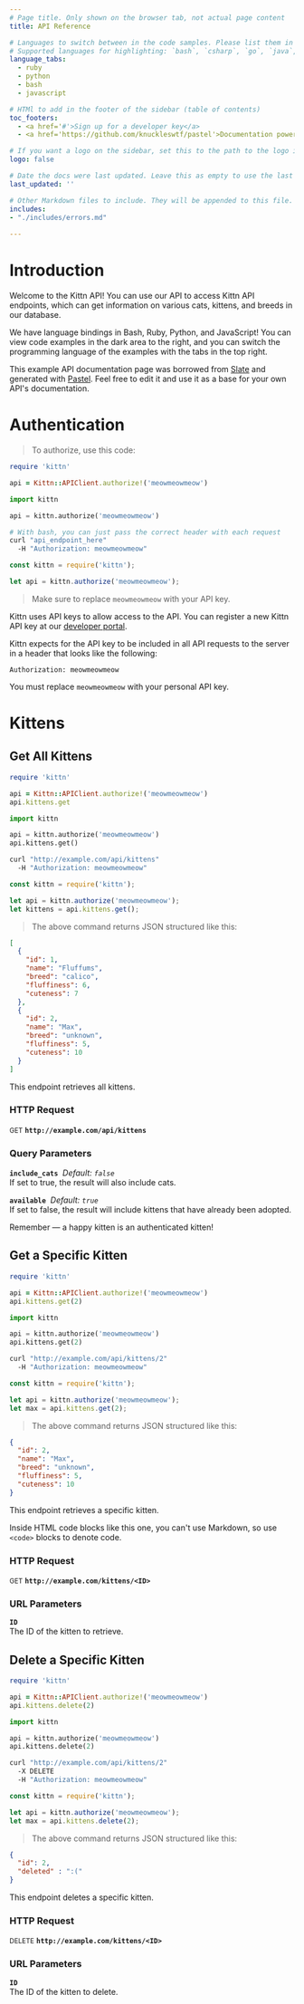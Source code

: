 ```yaml
---
# Page title. Only shown on the browser tab, not actual page content 
title: API Reference

# Languages to switch between in the code samples. Please list them in the same order your code blocks are.
# Supported languages for highlighting: `bash`, `csharp`, `go`, `java`, `javascript`, `php`, `python`, `ruby`
language_tabs: 
  - ruby
  - python
  - bash
  - javascript

# HTMl to add in the footer of the sidebar (table of contents)
toc_footers:
  - <a href='#'>Sign up for a developer key</a>
  - <a href='https://github.com/knuckleswtf/pastel'>Documentation powered by Pastel</a>

# If you want a logo on the sidebar, set this to the path to the logo image file. Must be either a URL or a path relative to the docs destination from a browser.
logo: false

# Date the docs were last updated. Leave this as empty to use the last time the file was modified
last_updated: ''

# Other Markdown files to include. They will be appended to this file. Files are appended in the order listed.
includes:
- "./includes/errors.md"
 
---
```


# Introduction

Welcome to the Kittn API! You can use our API to access Kittn API endpoints, which can get information on various cats, kittens, and breeds in our database.

We have language bindings in Bash, Ruby, Python, and JavaScript! You can view code examples in the dark area to the right, and you can switch the programming language of the examples with the tabs in the top right.

This example API documentation page was borrowed from [Slate](https://github.com/slatedocs/slate) and generated with [Pastel](https://github.com/knuckleswtf/pastel). Feel free to edit it and use it as a base for your own API's documentation.

# Authentication

> To authorize, use this code:

```ruby
require 'kittn'

api = Kittn::APIClient.authorize!('meowmeowmeow')
```

```python
import kittn

api = kittn.authorize('meowmeowmeow')
```

```bash
# With bash, you can just pass the correct header with each request
curl "api_endpoint_here"
  -H "Authorization: meowmeowmeow"
```

```javascript
const kittn = require('kittn');

let api = kittn.authorize('meowmeowmeow');
```

> Make sure to replace `meowmeowmeow` with your API key.

Kittn uses API keys to allow access to the API. You can register a new Kittn API key at our [developer portal](http://example.com/developers).

Kittn expects for the API key to be included in all API requests to the server in a header that looks like the following:

`Authorization: meowmeowmeow`

<aside class="notice">
You must replace <code>meowmeowmeow</code> with your personal API key.
</aside>

# Kittens

## Get All Kittens

```ruby
require 'kittn'

api = Kittn::APIClient.authorize!('meowmeowmeow')
api.kittens.get
```

```python
import kittn

api = kittn.authorize('meowmeowmeow')
api.kittens.get()
```

```bash
curl "http://example.com/api/kittens"
  -H "Authorization: meowmeowmeow"
```

```javascript
const kittn = require('kittn');

let api = kittn.authorize('meowmeowmeow');
let kittens = api.kittens.get();
```

> The above command returns JSON structured like this:

```json
[
  {
    "id": 1,
    "name": "Fluffums",
    "breed": "calico",
    "fluffiness": 6,
    "cuteness": 7
  },
  {
    "id": 2,
    "name": "Max",
    "breed": "unknown",
    "fluffiness": 5,
    "cuteness": 10
  }
]
```

This endpoint retrieves all kittens.

### HTTP Request

<small class="badge badge-green">GET</small> **`http://example.com/api/kittens`**

### Query Parameters
<p>
    <code><b>include_cats</b></code>&nbsp; <i>Default: <code>false</code></i>    
    <br>
    If set to true, the result will also include cats.
</p>
<p>
    <code><b>available</b></code>&nbsp; <i>Default: <code>true</code></i>  
    <br>
    If set to false, the result will include kittens that have already been adopted.
</p>

<aside class="success">
Remember — a happy kitten is an authenticated kitten!
</aside>

## Get a Specific Kitten

```ruby
require 'kittn'

api = Kittn::APIClient.authorize!('meowmeowmeow')
api.kittens.get(2)
```

```python
import kittn

api = kittn.authorize('meowmeowmeow')
api.kittens.get(2)
```

```bash
curl "http://example.com/api/kittens/2"
  -H "Authorization: meowmeowmeow"
```

```javascript
const kittn = require('kittn');

let api = kittn.authorize('meowmeowmeow');
let max = api.kittens.get(2);
```

> The above command returns JSON structured like this:

```json
{
  "id": 2,
  "name": "Max",
  "breed": "unknown",
  "fluffiness": 5,
  "cuteness": 10
}
```

This endpoint retrieves a specific kitten.

<aside class="warning">Inside HTML code blocks like this one, you can't use Markdown, so use <code>&lt;code&gt;</code> blocks to denote code.</aside>

### HTTP Request

<small class="badge badge-green">GET</small> **`http://example.com/kittens/<ID>`**

### URL Parameters
<p>
    <code><b>ID</b></code>
    <br>
    The ID of the kitten to retrieve.
</p>

## Delete a Specific Kitten

```ruby
require 'kittn'

api = Kittn::APIClient.authorize!('meowmeowmeow')
api.kittens.delete(2)
```

```python
import kittn

api = kittn.authorize('meowmeowmeow')
api.kittens.delete(2)
```

```bash
curl "http://example.com/api/kittens/2"
  -X DELETE
  -H "Authorization: meowmeowmeow"
```

```javascript
const kittn = require('kittn');

let api = kittn.authorize('meowmeowmeow');
let max = api.kittens.delete(2);
```

> The above command returns JSON structured like this:

```json
{
  "id": 2,
  "deleted" : ":("
}
```

This endpoint deletes a specific kitten.

### HTTP Request

<small class="badge badge-red">DELETE</small> **`http://example.com/kittens/<ID>`**

### URL Parameters
<p>
    <code><b>ID</b></code>
    <br>
    The ID of the kitten to delete.
</p>

